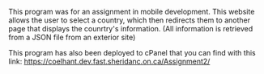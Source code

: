 This program was for an assignment in mobile development. This website allows the user to select a country, which then redirects them to another page that displays the counrtry's information. (All information is retrieved from a JSON file from an exterior site)

This program has also been deployed to cPanel that you can find with this link: https://coelhant.dev.fast.sheridanc.on.ca/Assignment2/ 
